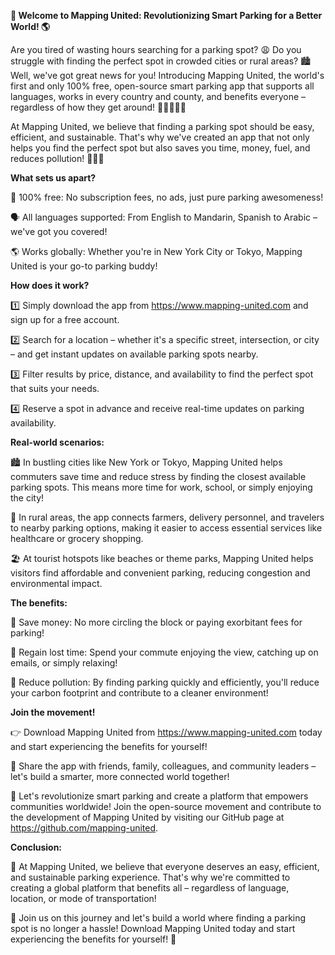 **🚀 Welcome to Mapping United: Revolutionizing Smart Parking for a Better World! 🌎**

Are you tired of wasting hours searching for a parking spot? 😩 Do you struggle with finding the perfect spot in crowded cities or rural areas? 🏙️ Well, we've got great news for you! Introducing Mapping United, the world's first and only 100% free, open-source smart parking app that supports all languages, works in every country and county, and benefits everyone – regardless of how they get around! 🚗🚌🚂🚶‍♂️

At Mapping United, we believe that finding a parking spot should be easy, efficient, and sustainable. That's why we've created an app that not only helps you find the perfect spot but also saves you time, money, fuel, and reduces pollution! 💸💪🌟

**What sets us apart?**

💯 100% free: No subscription fees, no ads, just pure parking awesomeness!

🗣️ All languages supported: From English to Mandarin, Spanish to Arabic – we've got you covered!

🌎 Works globally: Whether you're in New York City or Tokyo, Mapping United is your go-to parking buddy!

**How does it work?**

1️⃣ Simply download the app from https://www.mapping-united.com and sign up for a free account.

2️⃣ Search for a location – whether it's a specific street, intersection, or city – and get instant updates on available parking spots nearby.

3️⃣ Filter results by price, distance, and availability to find the perfect spot that suits your needs.

4️⃣ Reserve a spot in advance and receive real-time updates on parking availability.

**Real-world scenarios:**

🏙️ In bustling cities like New York or Tokyo, Mapping United helps commuters save time and reduce stress by finding the closest available parking spots. This means more time for work, school, or simply enjoying the city!

🚂 In rural areas, the app connects farmers, delivery personnel, and travelers to nearby parking options, making it easier to access essential services like healthcare or grocery shopping.

🏖️ At tourist hotspots like beaches or theme parks, Mapping United helps visitors find affordable and convenient parking, reducing congestion and environmental impact.

**The benefits:**

💸 Save money: No more circling the block or paying exorbitant fees for parking!

💪 Regain lost time: Spend your commute enjoying the view, catching up on emails, or simply relaxing!

🌟 Reduce pollution: By finding parking quickly and efficiently, you'll reduce your carbon footprint and contribute to a cleaner environment!

**Join the movement!**

👉 Download Mapping United from https://www.mapping-united.com today and start experiencing the benefits for yourself!

📨 Share the app with friends, family, colleagues, and community leaders – let's build a smarter, more connected world together!

💪 Let's revolutionize smart parking and create a platform that empowers communities worldwide! Join the open-source movement and contribute to the development of Mapping United by visiting our GitHub page at https://github.com/mapping-united.

**Conclusion:**

🌟 At Mapping United, we believe that everyone deserves an easy, efficient, and sustainable parking experience. That's why we're committed to creating a global platform that benefits all – regardless of language, location, or mode of transportation!

💪 Join us on this journey and let's build a world where finding a parking spot is no longer a hassle! Download Mapping United today and start experiencing the benefits for yourself! 🚀